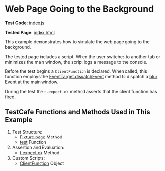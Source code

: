 # Web Page Going to the Background

**Test Code**: [index.js](index.js)

**Tested Page**: [index.html](index.html)

This example demonstrates how to simulate the web page going to the background.

The tested page includes a script. When the user switches to another tab or minimizes the main window, the script logs a message to the console.

Before the test begins a `ClientFunction` is declared. When called, this function employs the [EventTarget.dispatchEvent](https://developer.mozilla.org/en-US/docs/Web/API/EventTarget/dispatchEvent) method to dispatch a [blur Event](https://developer.mozilla.org/en-US/docs/Web/API/Element/blur_event) at the main window.

During the test the `t.expect.ok` method asserts that the client function has fired.

## TestCafe Functions and Methods Used in This Example

1. Test Structure:
    - [Fixture.page](https://devexpress.github.io/testcafe/documentation/reference/test-api/fixture/page.html) Method
    - [test](https://devexpress.github.io/testcafe/documentation/reference/test-api/global/test.html) Function
2. Assertion and Evaluation:
    - [t.expect.ok](https://devexpress.github.io/testcafe/documentation/reference/test-api/testcontroller/expect/ok.html) Method
3. Custom Scripts:
    - [ClientFunction](https://devexpress.github.io/testcafe/documentation/reference/test-api/clientfunction/) Object
